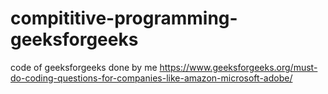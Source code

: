 # compititive-programming-geeksforgeeks
code of geeksforgeeks done by me
https://www.geeksforgeeks.org/must-do-coding-questions-for-companies-like-amazon-microsoft-adobe/

